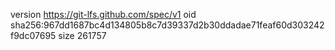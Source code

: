 version https://git-lfs.github.com/spec/v1
oid sha256:967dd1687bc4d134805b8c7d39337d2b30ddadae71feaf60d303242f9dc07695
size 261757
